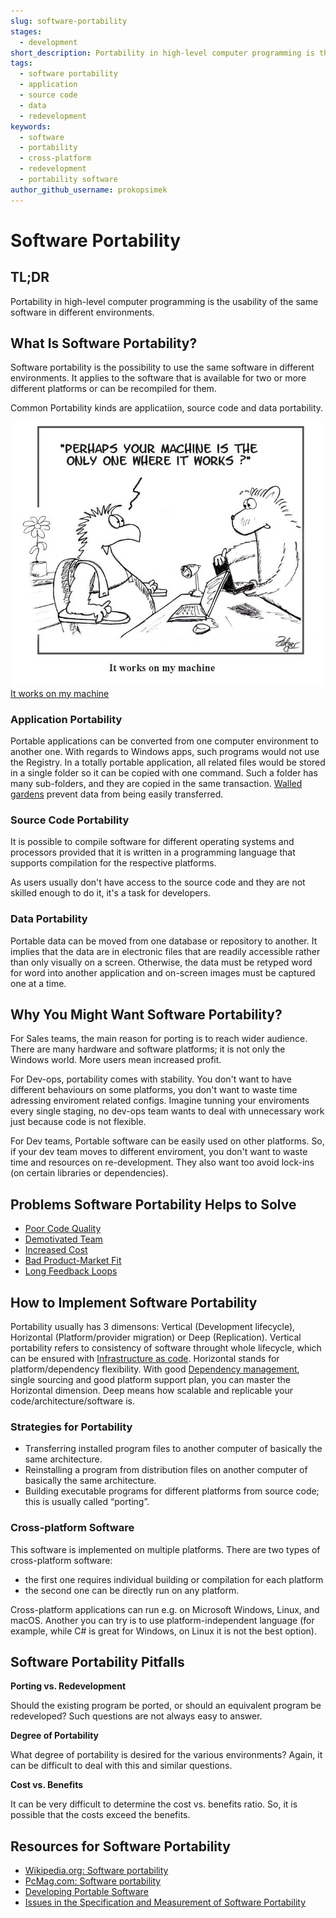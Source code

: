 ```yaml
---
slug: software-portability
stages:
  - development
short_description: Portability in high-level computer programming is the usability of the same software in different environments.
tags:
  - software portability
  - application
  - source code
  - data
  - redevelopment
keywords:
  - software
  - portability
  - cross-platform
  - redevelopment
  - portability software
author_github_username: prokopsimek
---
```


# Software Portability

## TL;DR

Portability in high-level computer programming is the usability of the same software in different environments.

## What Is Software Portability?

Software portability is the possibility to use the same software in different environments. It applies to the software that is available for two or more different platforms or can be recompiled for them.

Common Portability kinds are applicatiion, source code and data portability.

![It works on my machine](/files/it_works.jpg)
[It works on my machine](https://www.architect.io/blog/the-importance-of-portability)

### Application Portability

Portable applications can be converted from one computer environment to another one.  With regards to Windows apps, such programs would not use the Registry. In a totally portable application, all related files would be stored in a single folder so it can be copied with one command. Such a folder has many sub-folders, and they are copied in the same transaction. [Walled gardens](https://www.pcmag.com/encyclopedia/term/walled-garden) prevent data from being easily transferred.

###  Source Code Portability

It is possible to compile software for different operating systems and processors provided that it is written in a programming language that supports compilation for the respective platforms.

As users usually don't have access to the source code and they are not skilled enough to do it, it's a task for developers.

### Data Portability

Portable data can be moved from one database or repository to another. It implies that the data are in electronic files that are readily accessible rather than only visually on a screen. Otherwise, the data must be retyped word for word into another application and on-screen images must be captured one at a time.

## Why You Might Want Software Portability?

For Sales teams, the main reason for porting is to reach wider audience. There are many hardware and software platforms; it is not only the Windows world. More users mean increased profit.

For Dev-ops, portability comes with stability. You don't want to have different behaviours on some platforms, you don't want to waste time adressing enviroment related configs. Imagine tunning your enviroments every single staging, no dev-ops team wants to deal with unnecessary work just because code is not flexible.

For Dev teams, Portable software can be easily used on other platforms. So, if your dev team moves to different enviroment, you don't want to waste time and resources on re-development. They also want too avoid lock-ins (on certain libraries or dependencies).

## Problems Software Portability Helps to Solve

- [Poor Code Quality](/problems/poor-code-quality)
- [Demotivated Team](/problems/demotivated-team)
- [Increased Cost](/problems/increased-cost)
- [Bad Product-Market Fit](/problems/bad-product-market-fit)
- [Long Feedback Loops](/problems/long-feedback-loops)

## How to Implement Software Portability

Portability usually has 3 dimensons: Vertical (Development lifecycle), Horizontal (Platform/provider migration) or Deep (Replication). Vertical portability refers to consistency of software throught whole lifecycle, which can be ensured with [Infrastructure as code](/practices/infrastructure-as-code). Horizontal stands for platform/dependency flexibility. With good [Dependency management](/practices/updating-the-dependencies), single sourcing and good platform support plan, you can master the Horizontal dimension. Deep means how scalable and replicable your code/architecture/software is.

### Strategies for Portability

-   Transferring installed program files to another computer of basically the same architecture.
-   Reinstalling a program from distribution files on another computer of basically the same architecture.
-   Building executable programs for different platforms from source code; this is usually called “porting”.

### Cross-platform Software

This software is implemented on multiple platforms. There are two types of cross-platform software:
- the first one requires individual building or compilation for each platform
- the second one can be directly run on any platform.

Cross-platform applications can run e.g. on Microsoft Windows, Linux, and macOS. Another you can try is to use platform-independent language (for example, while C# is great for Windows, on Linux it is not the best option).

## Software Portability Pitfalls

**Porting vs. Redevelopment**

Should the existing program be ported, or should an equivalent program be redeveloped? Such questions are not always easy to answer.

**Degree of Portability**

What degree of portability is desired for the various environments? Again, it can be difficult to deal with this and similar questions.

**Cost vs. Benefits**

It can be very difficult to determine the cost vs. benefits ratio. So, it is possible that the costs exceed the benefits.

## Resources for Software Portability

- [Wikipedia.org: Software portability](https://en.wikipedia.org/wiki/Software_portability)
- [PcMag.com: Software portability](https://www.pcmag.com/encyclopedia/term/software-portability)
- [Developing Portable Software](https://link.springer.com/content/pdf/10.1007%2F1-4020-8159-6_3.pdf)
- [Issues in the Specification and Measurement of Software Portability](https://citeseerx.ist.psu.edu/viewdoc/download?doi=10.1.1.97.6878&rep=rep1&type=pdf)

